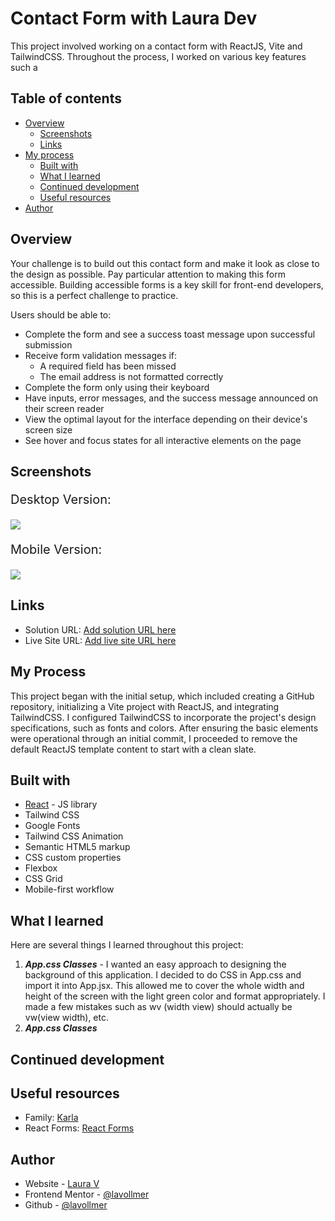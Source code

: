 # Contact Form with Laura Dev

This project involved working on a contact form with ReactJS, Vite and TailwindCSS. Throughout the process, I worked on various key features such a

## Table of contents

- [Overview](#overview)
  - [Screenshots](#screenshots)
  - [Links](#links)
- [My process](#my-process)
  - [Built with](#built-with)
  - [What I learned](#what-i-learned)
  - [Continued development](#continued-development)
  - [Useful resources](#useful-resources)
- [Author](#author)

## Overview

Your challenge is to build out this contact form and make it look as close to the design as possible. Pay particular attention to making this form accessible. Building accessible forms is a key skill for front-end developers, so this is a perfect challenge to practice.

Users should be able to:

- Complete the form and see a success toast message upon successful submission
- Receive form validation messages if:
  - A required field has been missed
  - The email address is not formatted correctly
- Complete the form only using their keyboard
- Have inputs, error messages, and the success message announced on their screen reader
- View the optimal layout for the interface depending on their device's screen size
- See hover and focus states for all interactive elements on the page

## Screenshots

<p style="font-size:20px;">Desktop Version:</p>

![](./screenshot.jpg)

<p style="font-size:20px;">Mobile Version:</p>

![](./screenshot.jpg)


## Links

- Solution URL: [Add solution URL here](https://your-solution-url.com)
- Live Site URL: [Add live site URL here](https://your-live-site-url.com)

## My Process

This project began with the initial setup, which included creating a GitHub repository, initializing a Vite project with ReactJS, and integrating TailwindCSS. I configured TailwindCSS to incorporate the project's design specifications, such as fonts and colors. After ensuring the basic elements were operational through an initial commit, I proceeded to remove the default ReactJS template content to start with a clean slate.


## Built with

- [React](https://reactjs.org/) - JS library
- Tailwind CSS
- Google Fonts
- Tailwind CSS Animation
- Semantic HTML5 markup
- CSS custom properties
- Flexbox
- CSS Grid
- Mobile-first workflow

## What I learned

Here are several things I learned throughout this project:

1. **_App.css Classes_** - I wanted an easy approach to designing the background of this application. I decided to do CSS in App.css and import it into App.jsx. This allowed me to cover the whole width and height of the screen with the light green color and format appropriately. I made a few mistakes such as wv (width view) should actually be vw(view width), etc.
2. **_App.css Classes_** 

## Continued development


## Useful resources

- Family: [Karla](https://fonts.google.com/specimen/Karla)
- React Forms: [React Forms](https://react.dev/reference/react-dom/components/form)

## Author

- Website - [Laura V](www.lauradeveloper.com)
- Frontend Mentor - [@lavollmer](https://www.frontendmentor.io/profile/lavollmer)
- Github - [@lavollmer](https://github.com/lavollmer)
